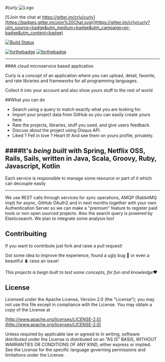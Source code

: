 #{urly ![Logo](https://raw.githubusercontent.com/crly/webapp/master/public/assets/images/logo60.png)   

[![Join the chat at https://gitter.im/crly/curly](https://badges.gitter.im/Join%20Chat.svg)](https://gitter.im/crly/curly?utm_source=badge&utm_medium=badge&utm_campaign=pr-badge&utm_content=badge)

[![Build Status](https://travis-ci.org/crly/curly.svg?branch=master)](https://travis-ci.org/crly/curly)


[![forthebadge](http://forthebadge.com/images/badges/no-ragrets.svg)](http://forthebadge.com) [![forthebadge](http://forthebadge.com/images/badges/compatibility-betamax.svg)](http://forthebadge.com)

---------------------------------------------------------------------------


###A cloud microservice based application


Curly is a *concept* of an application where you can upload, detail, favorite, and rate libraries and frameworks for all programming languages.

Collect it into your account and also show yours stuff to the rest of world

##What you can do
* Search using a query to match exactly what you are looking for.
* Import your project data from GitHub so you can easily create yours here.
* Rate the projects, libraries, stuff you used, and give users feedback.
* Discuss about the project using Disqus API.
* Liked ? Fell in love ? Heart It! And see them on yours profile, privately.


####It's *being built* with Spring, Netflix OSS, Rails, Sails, written in Java, Scala, Groovy, Ruby, Javascript, Kotlin
-----------------------------------------------------------------------------


Each service is responsible to manage some resource or part of it which can decouple easily

-----------------------------------------------------------------------------
We use REST calls through services for sync operations, AMQP (RabbitMQ impl) for async, GitHub OAuth2 and in next months together with your own Authentication Server so we can make a "premium" feature to register paid tools or non open sourced projects. Also the search query is powered by Elasticsearch. We plan to integrate some analysis too!

## Contribuiting 

If you want to contribute just fork and raise a pull request! 

Got some idea to improve the experience, found a ugly bug :bug: or even a beautiful :beetle: raise an issue!


*This projects is beign built to test some concepts, for fun and knowledge*:heart:

## License


Licensed under the Apache License, Version 2.0 (the “License”); you may not use this file except in compliance with the License. You may obtain a copy of the License at

[http://www.apache.org/licenses/LICENSE-2.0](http://www.apache.org/licenses/LICENSE-2.0)

Unless required by applicable law or agreed to in writing, software distributed under the License is distributed on an “AS IS” BASIS, WITHOUT WARRANTIES OR CONDITIONS OF ANY KIND, either express or implied. See the License for the specific language governing permissions and limitations under the License.
